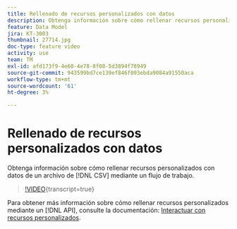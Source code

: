 ```yaml
---
title: Rellenado de recursos personalizados con datos
description: Obtenga información sobre cómo rellenar recursos personalizados con datos de un archivo CSV mediante un flujo de trabajo.
feature: Data Model
jira: KT-3003
thumbnail: 27714.jpg
doc-type: feature video
activity: use
team: TM
exl-id: afd173f9-4e60-4e78-8f08-5d3894f78949
source-git-commit: 943599bd7ce139ef846f093ebda9084a91550aca
workflow-type: tm+mt
source-wordcount: '61'
ht-degree: 3%

---
```


# Rellenado de recursos personalizados con datos

Obtenga información sobre cómo rellenar recursos personalizados con datos de un archivo de [!DNL CSV] mediante un flujo de trabajo.

>[!VIDEO](https://video.tv.adobe.com/v/27714?learn=on){transcript=true}

Para obtener más información sobre cómo rellenar recursos personalizados mediante un [!DNL API], consulte la documentación: [Interactuar con recursos personalizados](https://experienceleague.adobe.com/docs/campaign-standard/using/working-with-apis/interacting-with-custom-resources.html).
